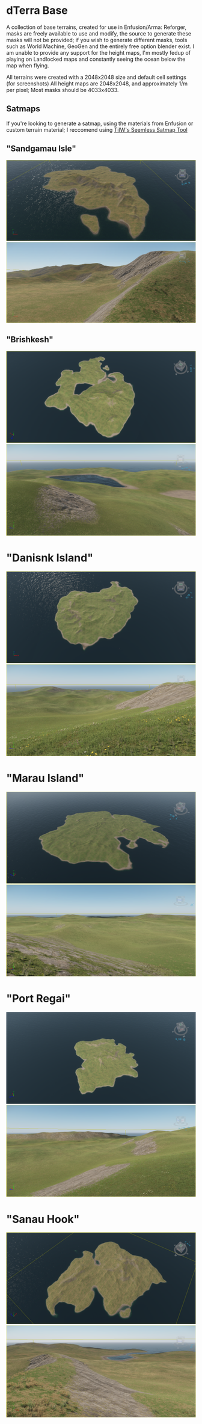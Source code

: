 
# dTerra Base

A collection of base terrains, created for use in Enfusion/Arma: Reforger, masks are freely available to use and modify, the source to generate these masks will not be provided; if you wish to generate different masks, tools such as World Machine, GeoGen and the entirely free option blender exist. I am unable to provide any support for the height maps, I'm mostly fedup of playing on Landlocked maps and constantly seeing the ocean below the map when flying.

All terrains were created with a 2048x2048 size and default cell settings (for screenshots)
All height maps are 2048x2048, and approximately 1/m per pixel; 
Most masks should be 4033x4033.

## Satmaps
If you're looking to generate a satmap, using the materials from Enfusion or custom terrain material; I reccomend using [TilW's Seemless Satmap Tool](https://github.com/Til-Weimann/tilw-terrain-tools)

## "Sandgamau Isle"
![Screenshot](https://github.com/DR0IDISTOXIC/dTerraBase/blob/9e60a85d956d67a5e2a0dc8232011e5d2b04d790/assets/SandgamauIsle_LongEnfusion.png)
![Screenshot](https://github.com/DR0IDISTOXIC/dTerraBase/blob/9e60a85d956d67a5e2a0dc8232011e5d2b04d790/assets/SandgamauIsle_CloseEnfusion.png)

## "Brishkesh"
![Screenshot](https://github.com/DR0IDISTOXIC/dTerraBase/blob/ced53ee0a2fe84c40dd6a6ecd5757f8c70e6b565/assets/Brishkesh_LongEnfusion.png)
![Screenshot](https://github.com/DR0IDISTOXIC/dTerraBase/blob/ced53ee0a2fe84c40dd6a6ecd5757f8c70e6b565/assets/Brishkesh_CloseEnfusion.png)

# "Danisnk Island"
![Screenshot](https://github.com/DR0IDISTOXIC/dTerraBase/blob/ced53ee0a2fe84c40dd6a6ecd5757f8c70e6b565/assets/DanisnkIsland_LongEnfusion.png)
![Screenshot](https://github.com/DR0IDISTOXIC/dTerraBase/blob/ced53ee0a2fe84c40dd6a6ecd5757f8c70e6b565/assets/DanisnkIsland_CloseEnfusion.png)

# "Marau Island"
![Screenshot](https://github.com/DR0IDISTOXIC/dTerraBase/blob/fe4d53f57aadcb0c9a1e7339d21d0d09fc14c917/assets/MarauIsland_LongEnfusion.png)
![Screenshot](https://github.com/DR0IDISTOXIC/dTerraBase/blob/fe4d53f57aadcb0c9a1e7339d21d0d09fc14c917/assets/MarauIsland_CloseEnfusion.png)

# "Port Regai"
![Screenshot](https://github.com/DR0IDISTOXIC/dTerraBase/blob/71b332a04215961be08621fdc31f2d704801cf3e/assets/PortRegai_LongEnfusion.png)
![Screenshot](https://github.com/DR0IDISTOXIC/dTerraBase/blob/71b332a04215961be08621fdc31f2d704801cf3e/assets/PortRegai_CloseEnfusion.png)

# "Sanau Hook"
![Screenshot](https://github.com/DR0IDISTOXIC/dTerraBase/blob/3f2148a81f9d582fe8effb6f3d919e7b43898492/assets/SanauHook_LongEnfusion.png)
![Screenshot](https://github.com/DR0IDISTOXIC/dTerraBase/blob/3f2148a81f9d582fe8effb6f3d919e7b43898492/assets/SanauHook_CloseEnfusion.png)
